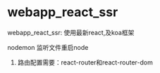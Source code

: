 # webapp_react_ssr
webapp_react_ssr: 使用最新react,及koa框架

nodemon 监听文件重启node

1. 路由配置需要：react-router和react-router-dom
